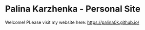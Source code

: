 # Palina Karzhenka - Personal Site

Welcome! 
PLease visit my website here: https://palina0k.github.io/